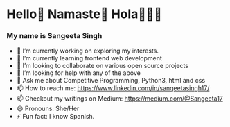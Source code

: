 # Hello👋  Namaste🙏  Hola🙋🏽‍♀️
### My name is Sangeeta Singh

- 🔭 I’m currently working on exploring my interests.
- 🌱 I’m currently learning frontend web development
- 👯 I’m looking to collaborate on various open source projects
- 🤔 I’m looking for help with any of the above
- 💬 Ask me about Competitive Programming, Python3, html and css
- 📫 How to reach me: https://www.linkedin.com/in/sangeetasingh17/
- 📫 Checkout my writings on Medium: https://medium.com/@Sangeeta17
- 😄 Pronouns: She/Her
- ⚡ Fun fact: I know Spanish.
